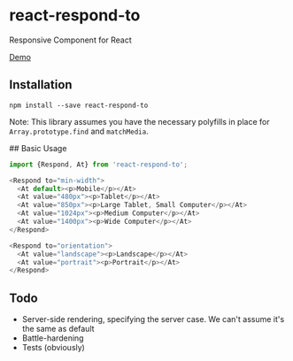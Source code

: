 # react-respond-to

Responsive Component for React

[Demo](http://onefinestay.github.io/react-respond-to/)


## Installation

```shell
npm install --save react-respond-to
```

Note: This library assumes you have the necessary polyfills in place for `Array.prototype.find` and `matchMedia`.

## Basic Usage

```javascript
import {Respond, At} from 'react-respond-to';

<Respond to="min-width">
  <At default><p>Mobile</p></At>
  <At value="480px"><p>Tablet</p></At>
  <At value="850px"><p>Large Tablet, Small Computer</p></At>
  <At value="1024px"><p>Medium Computer</p></At>
  <At value="1400px"><p>Wide Computer</p></At>
</Respond>

<Respond to="orientation">
  <At value="landscape"><p>Landscape</p></At>
  <At value="portrait"><p>Portrait</p></At>
</Respond>
```

## Todo

* Server-side rendering, specifying the server case. We can't assume it's the same as default
* Battle-hardening
* Tests (obviously)